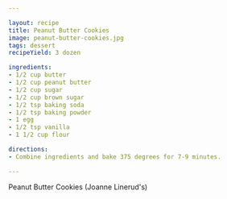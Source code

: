 ```yaml
---

layout: recipe
title: Peanut Butter Cookies
image: peanut-butter-cookies.jpg
tags: dessert
recipeYield: 3 dozen

ingredients:
- 1/2 cup butter
- 1/2 cup peanut butter
- 1/2 cup sugar
- 1/2 cup brown sugar
- 1/2 tsp baking soda
- 1/2 tsp baking powder
- 1 egg
- 1/2 tsp vanilla
- 1 1/2 cup flour

directions:
- Combine ingredients and bake 375 degrees for 7-9 minutes.

---
```


Peanut Butter Cookies (Joanne Linerud's)
